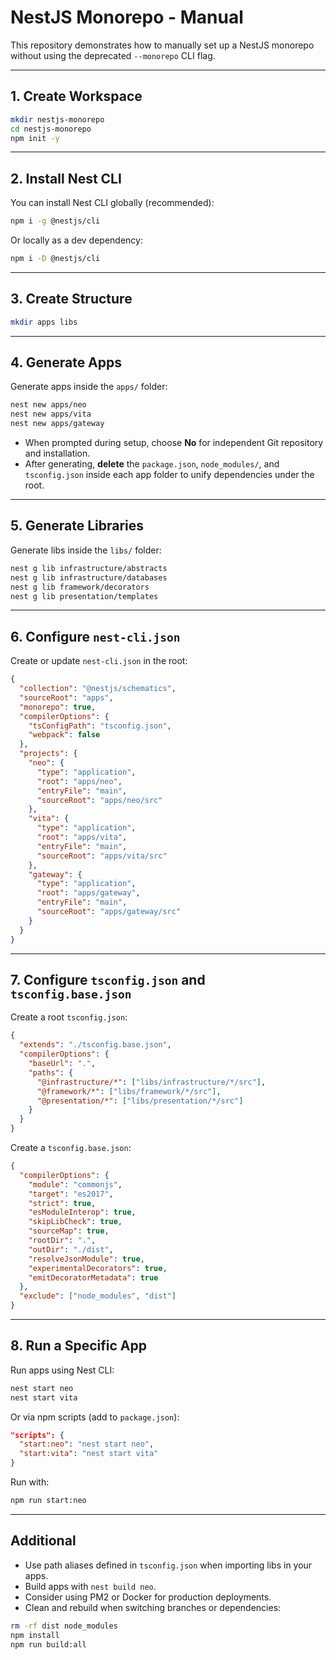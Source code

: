 # NestJS Monorepo - Manual

This repository demonstrates how to manually set up a NestJS monorepo without using the deprecated `--monorepo` CLI flag.

---

## 1. Create Workspace

```bash
mkdir nestjs-monorepo
cd nestjs-monorepo
npm init -y
```

---

## 2. Install Nest CLI

You can install Nest CLI globally (recommended):

```bash
npm i -g @nestjs/cli
```

Or locally as a dev dependency:

```bash
npm i -D @nestjs/cli
```

---

## 3. Create Structure

```bash
mkdir apps libs
```

---

## 4. Generate Apps

Generate apps inside the `apps/` folder:

```bash
nest new apps/neo
nest new apps/vita
nest new apps/gateway
```

- When prompted during setup, choose **No** for independent Git repository and installation.
- After generating, **delete** the `package.json`, `node_modules/`, and `tsconfig.json` inside each app folder to unify dependencies under the root.

---

## 5. Generate Libraries

Generate libs inside the `libs/` folder:

```bash
nest g lib infrastructure/abstracts
nest g lib infrastructure/databases
nest g lib framework/decorators
nest g lib presentation/templates
```

---

## 6. Configure `nest-cli.json`

Create or update `nest-cli.json` in the root:

```json
{
  "collection": "@nestjs/schematics",
  "sourceRoot": "apps",
  "monorepo": true,
  "compilerOptions": {
    "tsConfigPath": "tsconfig.json",
    "webpack": false
  },
  "projects": {
    "neo": {
      "type": "application",
      "root": "apps/neo",
      "entryFile": "main",
      "sourceRoot": "apps/neo/src"
    },
    "vita": {
      "type": "application",
      "root": "apps/vita",
      "entryFile": "main",
      "sourceRoot": "apps/vita/src"
    },
    "gateway": {
      "type": "application",
      "root": "apps/gateway",
      "entryFile": "main",
      "sourceRoot": "apps/gateway/src"
    }
  }
}
```

---

## 7. Configure `tsconfig.json` and `tsconfig.base.json`

Create a root `tsconfig.json`:

```json
{
  "extends": "./tsconfig.base.json",
  "compilerOptions": {
    "baseUrl": ".",
    "paths": {
      "@infrastructure/*": ["libs/infrastructure/*/src"],
      "@framework/*": ["libs/framework/*/src"],
      "@presentation/*": ["libs/presentation/*/src"]
    }
  }
}
```

Create a `tsconfig.base.json`:

```json
{
  "compilerOptions": {
    "module": "commonjs",
    "target": "es2017",
    "strict": true,
    "esModuleInterop": true,
    "skipLibCheck": true,
    "sourceMap": true,
    "rootDir": ".",
    "outDir": "./dist",
    "resolveJsonModule": true,
    "experimentalDecorators": true,
    "emitDecoratorMetadata": true
  },
  "exclude": ["node_modules", "dist"]
}
```

---

## 8. Run a Specific App

Run apps using Nest CLI:

```bash
nest start neo
nest start vita
```

Or via npm scripts (add to `package.json`):

```json
"scripts": {
  "start:neo": "nest start neo",
  "start:vita": "nest start vita"
}
```

Run with:

```bash
npm run start:neo
```

---

## Additional

- Use path aliases defined in `tsconfig.json` when importing libs in your apps.
- Build apps with `nest build neo`.
- Consider using PM2 or Docker for production deployments.
- Clean and rebuild when switching branches or dependencies:

```bash
rm -rf dist node_modules
npm install
npm run build:all
```
